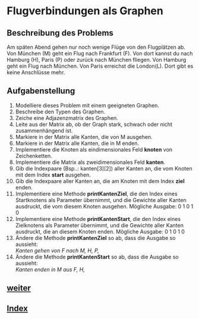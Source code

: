   <meta charset="utf-8" />
  <title>Informatik</title>
  <link rel="stylesheet" href="https://Hi2272.github.io/StyleMD.css">
 
# Flugverbindungen als Graphen
## Beschreibung des Problems
Am späten Abend gehen nur noch wenige Flüge von den Flugplätzen ab.  
Von München (M) geht ein Flug nach Frankfurt (F). Von dort kannst du nach Hamburg (H), Paris (P) oder zurück nach München fliegen. Von Hamburg geht ein Flug nach München. Von Paris erreichst die London(L). Dort gibt es keine Anschlüsse mehr.  
## Aufgabenstellung
1. Modelliere dieses Problem mit einem geeigneten Graphen.
2. Beschreibe den Typen des Graphen.
3. Zeiche eine Adjazenzmatrix des Graphen.
4. Leite aus der Matrix ab, ob der Graph stark, schwach oder nicht zusammenhängend ist.
5. Markiere in der Matrix alle Kanten, die von M ausgehen.
6. Markiere in der Matrix alle Kanten, die in M enden.
7. Implementiere die Knoten als eindimensionales Feld **knoten** von Zeichenketten.
8. Implementiere die Matrix als zweidimensionales Feld **kanten**.
9. Gib die Indexpaare (Bsp..: kanten[3][2]) aller Kanten an, die vom Knoten mit dem Index **start** ausgehen.
10. Gib die Indexpaare aller Kanten an, die am Knoten mit dem Index **ziel** enden.
11. Implementiere eine Methode **printKantenZiel**, die den Index eines Startknotens als Parameter übernimmt, und die Gewichte aller Kanten ausdruckt, die vom diesem Knoten ausgehen. 
Mögliche Ausgabe: 0 1 0 1 0
12. Implementiere eine Methode **printKantenStart**, die den Index eines Zielknotens als Parameter übernimmt, und die Gewichte aller Kanten ausdruckt, die an diesem Knoten enden.
Mögliche Ausgabe: 0 1 0 1 0  
13. Ändere die Methode **printKantenZiel** so ab, dass die Ausgabe so aussieht:  
*Kanten gehen von F nach M, H, P,*
14. Ändere die Methode **printKantenStart** so ab, dass die Ausgabe so aussieht:  
*Kanten enden in M aus F, H,*  



## [weiter](../02Loesung/index.html)    
## [Index](../../../index.html)

